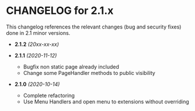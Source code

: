 CHANGELOG for 2.1.x
===================

This changelog references the relevant changes (bug and security fixes) done
in 2.1 minor versions.

* **2.1.2** _(20xx-xx-xx)_


* **2.1.1** _(2020-11-12)_
    * Bugfix non static page already included 
    * Change some PageHandler methods to public visibility 

* **2.1.0** _(2020-10-14)_
    * Complete refactoring
    * Use Menu Handlers and open menu to extensions without overriding 
